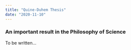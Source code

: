 ```yaml
---
title: "Quine-Duhem Thesis"
date: "2020-11-10"
---
```


### An important result in the Philosophy of Science

To be written...
